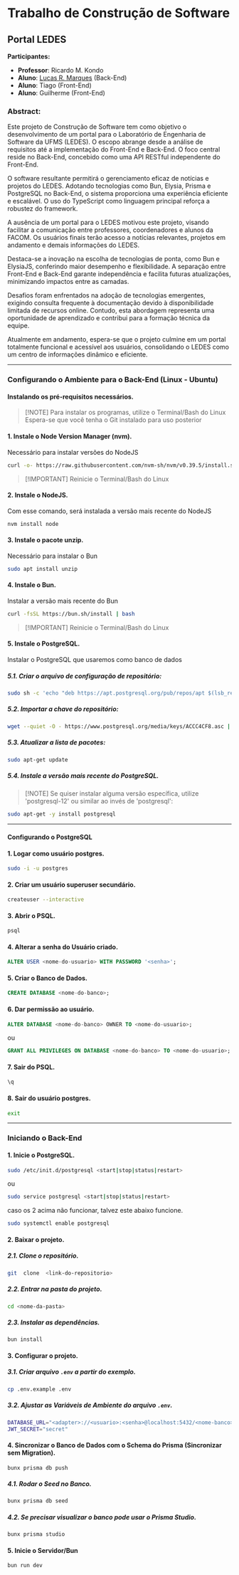 # Trabalho de Construção de Software

## Portal LEDES

**Participantes:**
- **Professor**: Ricardo M. Kondo
- **Aluno**: [Lucas R. Marques](https://github.com/sagnax) (Back-End)
- **Aluno**: Tiago (Front-End)
- **Aluno**: Guilherme (Front-End)

### **Abstract:**

Este projeto de Construção de Software tem como objetivo o desenvolvimento de um portal para o Laboratório de Engenharia de Software da UFMS (LEDES). O escopo abrange desde a análise de requisitos até a implementação do Front-End e Back-End. O foco central reside no Back-End, concebido como uma API RESTful independente do Front-End.

O software resultante permitirá o gerenciamento eficaz de notícias e projetos do LEDES. Adotando tecnologias como Bun, Elysia, Prisma e PostgreSQL no Back-End, o sistema proporciona uma experiência eficiente e escalável. O uso do TypeScript como linguagem principal reforça a robustez do framework.

A ausência de um portal para o LEDES motivou este projeto, visando facilitar a comunicação entre professores, coordenadores e alunos da FACOM. Os usuários finais terão acesso a notícias relevantes, projetos em andamento e demais informações do LEDES.

Destaca-se a inovação na escolha de tecnologias de ponta, como Bun e ElysiaJS, conferindo maior desempenho e flexibilidade. A separação entre Front-End e Back-End garante independência e facilita futuras atualizações, minimizando impactos entre as camadas.

Desafios foram enfrentados na adoção de tecnologias emergentes, exigindo consulta frequente à documentação devido à disponibilidade limitada de recursos online. Contudo, esta abordagem representa uma oportunidade de aprendizado e contribui para a formação técnica da equipe.

Atualmente em andamento, espera-se que o projeto culmine em um portal totalmente funcional e acessível aos usuários, consolidando o LEDES como um centro de informações dinâmico e eficiente.

---

### Configurando o Ambiente para o Back-End (Linux - Ubuntu)

#### Instalando os pré-requisitos necessários.

>  [!NOTE]
>  Para instalar os programas, utilize o Terminal/Bash do Linux
>  Espera-se que você tenha o Git instalado para uso posterior

####  1. Instale o Node Version Manager (nvm).
Necessário para instalar versões do NodeJS
```bash
curl -o- https://raw.githubusercontent.com/nvm-sh/nvm/v0.39.5/install.sh  | bash
```

>  [!IMPORTANT]
>  Reinicie o Terminal/Bash do Linux

####  2. Instale o NodeJS.
Com esse comando, será instalada a versão mais recente do NodeJS
```bash
nvm install node
```

####  3. Instale o pacote unzip.
Necessário para instalar o Bun
```bash
sudo apt install unzip
```

####  4. Instale o Bun.
Instalar a versão mais recente do Bun
```bash
curl -fsSL https://bun.sh/install | bash
```

>  [!IMPORTANT]
>  Reinicie o Terminal/Bash do Linux

####  5. Instale o PostgreSQL.
Instalar o PostgreSQL que usaremos como banco de dados
#####  5.1. Criar o arquivo de configuração de repositório:
```bash
sudo sh -c 'echo "deb https://apt.postgresql.org/pub/repos/apt $(lsb_release -cs)-pgdg main" > /etc/apt/sources.list.d/pgdg.list'
```

#####  5.2. Importar a chave do repositório:
```bash
wget --quiet -O - https://www.postgresql.org/media/keys/ACCC4CF8.asc | sudo apt-key add -
```

#####  5.3. Atualizar a lista de pacotes:
```bash
sudo apt-get update
```

#####  5.4. Instale a versão mais recente do PostgreSQL.
>  [!NOTE]
>  Se quiser instalar alguma versão específica, utilize 'postgresql-12' ou similar ao invés de 'postgresql':
```bash
sudo apt-get -y install postgresql
```

---

####  Configurando o PostgreSQL

####  1. Logar como usuário postgres.
```bash
sudo -i -u postgres
```

####  2. Criar um usuário superuser secundário.
```bash
createuser --interactive
```

####  3. Abrir o PSQL.
```bash
psql
```

####  4. Alterar a senha do Usuário criado.
```sql
ALTER USER <nome-do-usuario> WITH PASSWORD '<senha>';
```

####  5. Criar o Banco de Dados.
```sql
CREATE DATABASE <nome-do-banco>;
```

####  6. Dar permissão ao usuário.
```sql
ALTER DATABASE <nome-do-banco> OWNER TO <nome-do-usuario>;
```
ou
```sql
GRANT ALL PRIVILEGES ON DATABASE <nome-do-banco> TO <nome-do-usuario>;
```

####  7. Sair do PSQL.
```sql
\q
```

####  8. Sair do usuário postgres.
```bash
exit
```

---

### Iniciando o Back-End

####  1. Inicie o PostgreSQL.
```bash
sudo /etc/init.d/postgresql <start|stop|status|restart>
```
ou
```bash
sudo service postgresql <start|stop|status|restart>
```
caso os 2 acima não funcionar, talvez este abaixo funcione.
```bash
sudo systemctl enable postgresql
```

####  2. Baixar o projeto.

#####  2.1. Clone o repositório.
```bash
git  clone  <link-do-repositorio>
```

#####  2.2. Entrar na pasta do projeto.
```bash
cd <nome-da-pasta>
```

#####  2.3. Instalar as dependências.
```bash
bun install
```

####  3. Configurar o projeto.

#####  3.1. Criar arquivo `.env` a partir do exemplo.
```bash
cp .env.example .env
```

#####  3.2. Ajustar as Variáveis de Ambiente do arquivo `.env`.
```bash
DATABASE_URL="<adapter>://<usuario>:<senha>@localhost:5432/<nome-banco>?schema=public"
JWT_SECRET="secret"
```

####  4. Sincronizar o Banco de Dados com o Schema do Prisma (Sincronizar sem Migration).
```bash
bunx prisma db push
```

#####  4.1. Rodar o Seed no Banco.
```bash
bunx prisma db seed
```

#####  4.2. Se precisar visualizar o banco pode usar o Prisma Studio.
```bash
bunx prisma studio
```

####  5. Inicie o Servidor/Bun
```bash
bun run dev
```